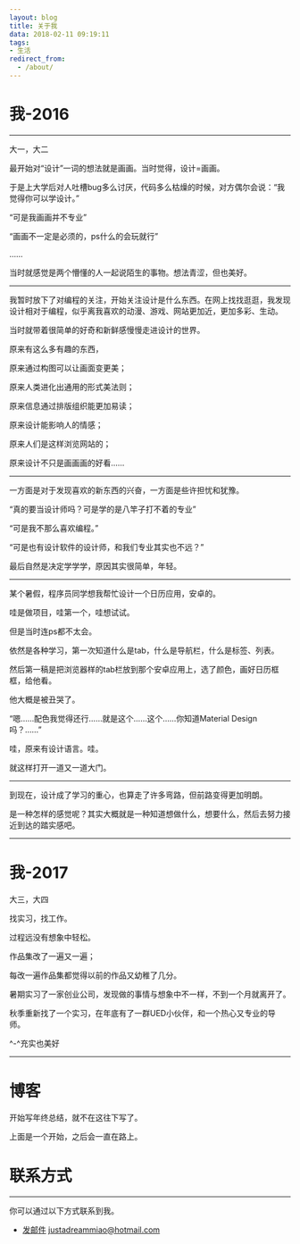 ```yaml
---
layout: blog
title: 关于我
data: 2018-02-11 09:19:11
tags: 
- 生活
redirect_from:
  - /about/
---
```


# 我-2016
---
大一，大二

最开始对“设计”一词的想法就是画画。当时觉得，设计=画画。

于是上大学后对人吐槽bug多么讨厌，代码多么枯燥的时候，对方偶尔会说：“我觉得你可以学设计。”

“可是我画画并不专业”

“画画不一定是必须的，ps什么的会玩就行”

……

当时就感觉是两个懵懂的人一起说陌生的事物。想法青涩，但也美好。

---

我暂时放下了对编程的关注，开始关注设计是什么东西。在网上找找逛逛，我发现设计相对于编程，似乎离我喜欢的动漫、游戏、网站更加近，更加多彩、生动。

当时就带着很简单的好奇和新鲜感慢慢走进设计的世界。

原来有这么多有趣的东西，

原来通过构图可以让画面变更美；

原来人类进化出通用的形式美法则；

原来信息通过排版组织能更加易读；

原来设计能影响人的情感；

原来人们是这样浏览网站的；

原来设计不只是画画画的好看……

---

一方面是对于发现喜欢的新东西的兴奋，一方面是些许担忧和犹豫。

“真的要当设计师吗？可是学的是八竿子打不着的专业”

“可是我不那么喜欢编程。”

“可是也有设计软件的设计师，和我们专业其实也不远？”

最后自然是决定学学学，原因其实很简单，年轻。

---

某个暑假，程序员同学想我帮忙设计一个日历应用，安卓的。

哇是做项目，哇第一个，哇想试试。

但是当时连ps都不太会。

依然是各种学习，第一次知道什么是tab，什么是导航栏，什么是标签、列表。

然后第一稿是把浏览器样的tab栏放到那个安卓应用上，选了颜色，画好日历框框，给他看。

他大概是被丑哭了。

“嗯……配色我觉得还行……就是这个……这个……你知道Material Design 吗？……”

哇，原来有设计语言。哇。

就这样打开一道又一道大门。


---

到现在，设计成了学习的重心，也算走了许多弯路，但前路变得更加明朗。

是一种怎样的感觉呢？其实大概就是一种知道想做什么，想要什么，然后去努力接近到达的踏实感吧。

---

# 我-2017
大三，大四

找实习，找工作。

过程远没有想象中轻松。

作品集改了一遍又一遍；

每改一遍作品集都觉得以前的作品又幼稚了几分。

暑期实习了一家创业公司，发现做的事情与想象中不一样，不到一个月就离开了。

秋季重新找了一个实习，在年底有了一群UED小伙伴，和一个热心又专业的导师。

^-^充实也美好

---

# 博客
开始写年终总结，就不在这往下写了。

上面是一个开始，之后会一直在路上。

# 联系方式
******
 
你可以通过以下方式联系到我。
 
* [发邮件](mailto:justadreammiao@hotmail.com) justadreammiao@hotmail.com

